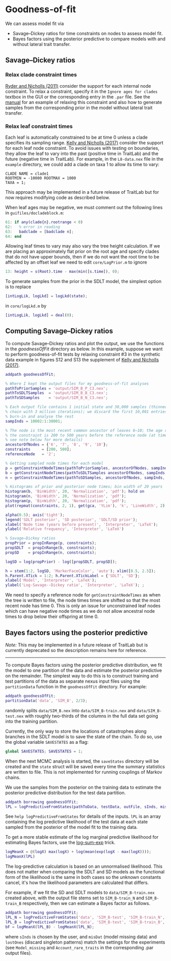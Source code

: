# Goodness-of-fit

We can assess model fit via

* Savage–Dickey ratios for time constraints on nodes to assess model fit.
* Bayes factors using the posterior predictive to compare models with and without lateral trait transfer.

## Savage–Dickey ratios

### Relax clade constraint times
[Ryder and Nicholls (2011)][1] consider the support for each internal node constraint.
To relax a constraint, specify it in the `Ignore ages for clades` textbox in the GUI or the corresponding entry in the `.par` file.
See the [manual][2] for an example of relaxing this constraint and also how to generate samples from the corresponding prior in the model without lateral trait transfer.

### Relax leaf constraint times
Each leaf is automatically constrained to be at time 0 unless a clade specifies its sampling range.
[Kelly and Nicholls (2017)][3] consider the support for each leaf node constraint.
To avoid issues with testing on boundaries, they allow the leaf to vary into the past (positive time in TraitLab) and the future (negative time in TraitLab).
For example, in the `L8-data.nex` file in the `example` directory, we could add a clade on taxa 1 to allow its time to vary:
```
CLADE NAME = clade1
ROOTMIN = -10000 ROOTMAX = 1000
TAXA = 1;
```

This approach may be implemented in a future release of TraitLab but for now requires modifying code as described below.

When leaf ages may be negative, we must comment out the following lines in `guifiles/docladeblock.m`:
```matlab
61: if any(clade{n}.rootrange < 0)
62:   % error in reading
63:   badclade = [badclade n];
64: end
```

Allowing leaf times to vary may also vary the tree height calculation.
If we are placing an approximately flat prior on the root age and specify clades that do not have upper bounds, then if we do not want the root time to be affected by an offset leaf we need to edit `core/LogPrior.m` to ignore
```matlab
13: height = s(Root).time - max(min([s.time]), 0);
```

To generate samples from the prior in the SDLT model, the simplest option is to replace
```matlab
[intLogLik, logLkd] = logLkd(state);
```
in `core/logLkd.m` by
```matlab
[intLogLik, logLkd] = deal(0);
```

## Computing Savage–Dickey ratios
To compute Savage–Dickey ratios and plot the output, we use the functions in the _goodnessOfFit_ directory as below.
In this example, suppose we want to perform goodness-of-fit tests by relaxing constraint #3 in the synthetic data example in figures S12 and S13 the supplement of [Kelly and Nicholls (2017)][3].

```matlab
addpath goodnessOfFit;

% Where I kept the output files for my goodness-of-fit analyses
pathToPriorSamples = 'output/SIM_B_P_C3.nex';
pathToSDLTSamples  = 'output/SIM_B_B_C3.nex';
pathToSDSamples    = 'output/SIM_B_N_C3.nex';

% Each output file contains 1 initial state and 30,000 samples (thinned from a
% chain with 3 million iterations); we discard the first 10,001 entries as
% burn-in and analyse the rest
sampInds = 10002:1:30001;

% The node is the most recent common ancestor of leaves 6–10; the age range of
% the constraint is 200 to 500 years before the reference node (at time 0 here,
% see note below for more details)
ancestorOfNodes = {'6', '7', '8', '9', '10'};
constraints     = [200, 500];
referenceNode   = '2';

% Getting sampled node times for each model
p = getConstraintNodeTimes(pathToPriorSamples, ancestorOfNodes, sampInds, referenceNode);
b = getConstraintNodeTimes(pathToSDLTSamples ancestorOfNodes, sampInds, referenceNode);
n = getConstraintNodeTimes(pathToSDSamples, ancestorOfNodes, sampInds, referenceNode);

% Histograms of prior and posterior node times; bin width of 20 years
histogram(b, 'BinWidth', 20, 'Normalization', 'pdf'); hold on
histogram(n, 'BinWidth', 20, 'Normalization', 'pdf');
histogram(p, 'BinWidth', 20, 'Normalization', 'pdf');
plot(repmat(constraints, 2, 1), get(gca, 'YLim'), 'k', 'LineWidth', 2); hold off

alpha(0.5); axis('tight');
legend('SDLT posterior', 'SD posterior', 'SDLT/SD prior');
xlabel('Node time (years before present)', 'Interpreter', 'LaTeX');
ylabel('Relative frequency', 'Interpreter', 'LaTeX')

% Savage–Dickey ratios
propPrior = propInRange(p, constraints);
propSDLT  = propInRange(b, constraints);
propSD    = propInRange(n, constraints);

logSD = log(propPrior) - log([propSDLT, propSD]);

h = stem(1:2, logSD, 'MarkerFaceColor', 'auto'); xlim([0.5, 2.5]);
h.Parent.XTick = 1:2; h.Parent.XTickLabel = {'SDLT', 'SD'};
xlabel('Model', 'Interpreter', 'LaTeX');
ylabel('Log-Savage--Dickey ratio', 'Interpreter', 'LaTeX'); ;

```
We need to specify a reference node for `getConstraintNodeTimes` as when the tree is written to file, the node times times are shifted so that the most recent node has time 0. This is only an issue for unconstrained leaf nodes which can have negative node times as we do not allow ancestral node times to drop below their offspring at time 0.

## Bayes factors using the posterior predictive

*Note:* This may be implemented in a future release of TraitLab but is currently deprecated so the description remains here for reference.

---

To compute Bayes factors using the posterior predictive distribution, we fit the model to one partition of the data and estimate the posterior predictive on the remainder. The simplest way to do this is to construct training and test partitions of the data as separate nexus input files using the `partitionData` function in the `goodnessOfFit` directory. For example:
```matlab
addpath goodnessOfFit;
partitionData('data', 'SIM_B', 2/3);
```
randomly splits `data/SIM_B.nex` into `data/SIM_B-train.nex` and `data/SIM_B-test.nex` with roughly two-thirds of the columns in the full data set going into the training partition.

 Currently, the only way to store the locations of catastrophes along branches in the SDLT model is to save the state of the chain. To do so, use the global variable `SAVESTATES` as a flag:
```matlab
global SAVESTATES; SAVESTATES = 1;
```
When the next MCMC analysis is started, the `saveStates` directory will be created and the `state` struct will be saved every time the summary statistics are written to file. This is not implemented for running couplings of Markov chains.

We use the samples from the posterior on the training data to estimate the posterior predictive distribution for the test data partition.
```matlab
addpath borrowing goodnessOfFit;
lPL = logPredictiveFromStates(pathToData, testData, outFile, sInds, misDat, lostOnes);
```
See `help logPredictiveFromStates` for details of the inputs. `lPL` is an array containing the log predictive likelihood of the test data at each state sampled from the posterior of the model fit to the training data.

To get a more stable estimate of the log marginal predictive likelihood for estimating Bayes factors, use the [log-sum-exp](https://en.wikipedia.org/wiki/LogSumExp#log-sum-exp_trick_for_log-domain_calculations) trick.
```matlab
logMeanX = @(logX) max(logX) + log(mean(exp(logX - max(logX))));
logMeanX(lPL)
```
The log-predictive calculation is based on an unnormalised likelihood. This does not matter when comparing the SDLT and SD models as the functional form of the likelihood is the same in both cases so the unknown constants cancel, it's how the likelihood parameters are calculated that differs.

For example, if we fit the SD and SDLT models to `data/SIM_B-train.nex` created above, with the output file stems set to `SIM_B-train_N` and `SIM_B-train_B` respectively, then we can estimate a Bayes factor as follows.
```matlab
addpath borrowing goodnessOfFit;
lPL_N = logPredictiveFromStates('data', 'SIM_B-test', 'SIM_B-train_N', sInds, misDat, lostOnes);
lPL_B = logPredictiveFromStates('data', 'SIM_B-test', 'SIM_B-train_B', sInds, misDat, lostOnes);
bF = logMeanX(lPL_B) - logMeanX(lPL_N);
```
where `sInds` is chosen by the user, and `misDat` (model missing data) and `lostOnes` (discard singleton patterns) match the settings for the experiments (see `Model_missing` and `Account_rare_traits` in the corresponding .par output files).

[1]: http://onlinelibrary.wiley.com/doi/10.1111/j.1467-9876.2010.00743.x/full

[2]: https://github.com/traitlab-mcmc/TraitLab/blob/master/TRAITLAB_MANUAL.pdf
[3]: https://projecteuclid.org/euclid.aoas/1500537738
[4]: https://ora.ox.ac.uk/objects/uuid:6884785c-fccc-4044-b5b2-7a8b7015b2a5
